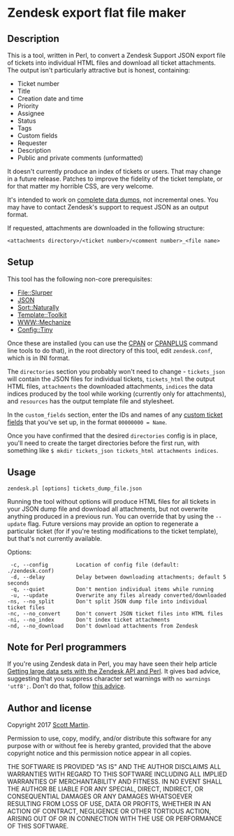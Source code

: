# Zendesk export flat file maker

## Description

This is a tool, written in Perl, to convert a Zendesk Support JSON export file
of tickets into individual HTML files and download all ticket attachments. The
output isn't particularly attractive but is honest, containing:

- Ticket number
- Title
- Creation date and time
- Priority
- Assignee
- Status
- Tags
- Custom fields
- Requester
- Description
- Public and private comments (unformatted)

It doesn't currently produce an index of tickets or users. That may change in
a future release. Patches to improve the fidelity of the ticket template, or
for that matter my horrible CSS, are very welcome.

It's intended to work on [complete data dumps](https://support.zendesk.com/hc/en-us/articles/115006773728-What-is-the-recommended-method-to-regularly-export-Zendesk-Support-data-),
not incremental ones. You may have to contact Zendesk's support to request
JSON as an output format.

If requested, attachments are downloaded in the following structure:

`<attachments directory>/<ticket number>/<comment number>_<file name>`

## Setup

This tool has the following non-core prerequisites:
- [File::Slurper](https://metacpan.org/pod/File::Slurper)
- [JSON](https://metacpan.org/pod/JSON)
- [Sort::Naturally](https://metacpan.org/pod/Sort::Naturally)
- [Template::Toolkit](https://metacpan.org/pod/Template::Toolkit)
- [WWW::Mechanize](https://metacpan.org/pod/WWW::Mechanize)
- [Config::Tiny](https://metacpan.org/pod/Config::Tiny)

Once these are installed (you can use the [CPAN](https://metacpan.org/pod/CPAN)
or [CPANPLUS](https://metacpan.org/pod/CPANPLUS) command line tools to do
that), in the root directory of this tool, edit `zendesk.conf`, which is in
INI format.

The `directories` section you probably won't need to change - `tickets_json`
will contain the JSON files for individual tickets, `tickets_html` the output
HTML files, `attachments` the downloaded attachments, `indices` the data
indices produced by the tool while working (currently only for attachments),
and `resources` has the output template file and stylesheet.

In the `custom_fields` section, enter the IDs and names of any [custom ticket
fields](https://support.zendesk.com/hc/en-us/articles/203661496-Adding-custom-fields-to-your-tickets-and-support-request-forms)
that you've set up, in the format `00000000 = Name`.

Once you have confirmed that the desired `directories` config is in place, you'll need to create the target directories before the first run, with something like
`$ mkdir tickets_json tickets_html attachments indices`.

## Usage

`zendesk.pl [options] tickets_dump_file.json`

Running the tool without options will produce HTML files for all tickets in
your JSON dump file and download all attachments, but not overwrite anything
produced in a previous run. You can override that by using the `--update`
flag. Future versions may provide an option to regenerate a particular ticket
(for if you're testing modifications to the ticket template), but that's not
currently available.

Options:
```
 -c, --config         Location of config file (default: ./zendesk.conf)
 -d, --delay          Delay between downloading attachments; default 5 seconds
 -q, --quiet          Don't mention individual items while running
 -u, --update         Overwrite any files already converted/downloaded
-ns, --no_split       Don't split JSON dump file into individual ticket files
-nc, --no_convert     Don't convert JSON ticket files into HTML files
-ni, --no_index       Don't index ticket attachments
-nd, --no_download    Don't download attachments from Zendesk
```

## Note for Perl programmers

If you're using Zendesk data in Perl, you may have seen their help article
[Getting large data sets with the Zendesk API and Perl](https://help.zendesk.com/hc/en-us/articles/229137047-Getting-large-data-sets-with-the-Zendesk-API-and-Perl). It
gives bad advice, suggesting that you suppress character set warnings with
`no warnings 'utf8';`. Don't do that, follow [this advice](https://stackoverflow.com/a/6221297/3358139).

## Author and license

Copyright 2017 [Scott Martin](https://github.com/scottdotjs).

Permission to use, copy, modify, and/or distribute this software for any purpose with or without fee is hereby granted, provided that the above copyright notice and this permission notice appear in all copies.

THE SOFTWARE IS PROVIDED "AS IS" AND THE AUTHOR DISCLAIMS ALL WARRANTIES WITH REGARD TO THIS SOFTWARE INCLUDING ALL IMPLIED WARRANTIES OF MERCHANTABILITY AND FITNESS. IN NO EVENT SHALL THE AUTHOR BE LIABLE FOR ANY SPECIAL, DIRECT, INDIRECT, OR CONSEQUENTIAL DAMAGES OR ANY DAMAGES WHATSOEVER RESULTING FROM LOSS OF USE, DATA OR PROFITS, WHETHER IN AN ACTION OF CONTRACT, NEGLIGENCE OR OTHER TORTIOUS ACTION, ARISING OUT OF OR IN CONNECTION WITH THE USE OR PERFORMANCE OF THIS SOFTWARE.